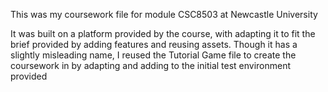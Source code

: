 This was my coursework file for module CSC8503 at Newcastle University

It was built on a platform provided by the course, with adapting it to fit the brief provided by adding features and reusing assets.
Though it has a slightly misleading name, I reused the Tutorial Game file to create the coursework in by adapting and adding to the initial test environment provided
